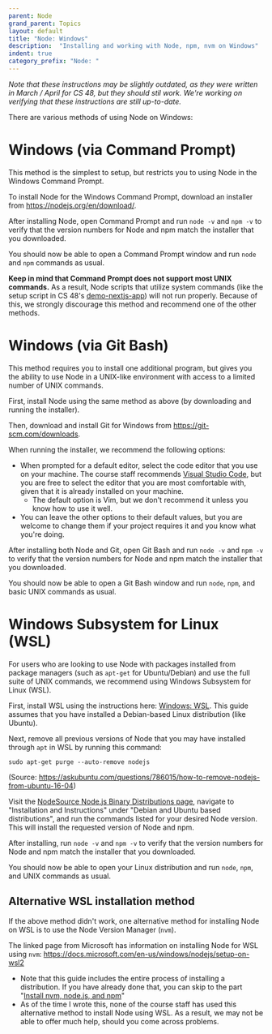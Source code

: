```yaml
---
parent: Node
grand_parent: Topics
layout: default
title: "Node: Windows"
description:  "Installing and working with Node, npm, nvm on Windows"
indent: true
category_prefix: "Node: "
---
```


_Note that these instructions may be slightly outdated, as they were written in March / April for CS 48, but they should stil work. We're working on verifying that these instructions are still up-to-date._

There are various methods of using Node on Windows:

# Windows (via Command Prompt)

This method is the simplest to setup, but restricts you to using Node in the Windows Command Prompt.

To install Node for the Windows Command Prompt, download an installer from <https://nodejs.org/en/download/>.

After installing Node, open Command Prompt and run `node -v` and `npm -v` to verify that the version numbers for Node and npm match the installer that you downloaded.

You should now be able to open a Command Prompt window and run `node` and `npm` commands as usual. 

**Keep in mind that Command Prompt does not support most UNIX commands.** As a result, Node scripts that utilize system commands (like the setup script in CS 48's [demo-nextjs-app](https://github.com/ucsb-cs48-s20/demo-nextjs-app)) will not run properly. Because of this, we strongly discourage this method and recommend one of the other methods.

# Windows (via Git Bash)

This method requires you to install one additional program, but gives you the ability to use Node in a UNIX-like environment with access to a limited number of UNIX commands.

First, install Node using the same method as above (by downloading and running the installer).

Then, download and install Git for Windows from <https://git-scm.com/downloads>.

When running the installer, we recommend the following options:

* When prompted for a default editor, select the code editor that you use on your machine. The course staff recommends [Visual Studio Code](/topics/vscode/), but you are free to select the editor that you are most comfortable with, given that it is already installed on your machine. 
  * The default option is Vim, but we don't recommend it unless you know how to use it well.
* You can leave the other options to their default values, but you are welcome to change them if your project requires it and you know what you're doing.

After installing both Node and Git, open Git Bash and run `node -v` and `npm -v` to verify that the version numbers for Node and npm match the installer that you downloaded.

You should now be able to open a Git Bash window and run `node`, `npm`, and basic UNIX commands as usual. 

# Windows Subsystem for Linux (WSL)

For users who are looking to use Node with packages installed from package managers (such as `apt-get` for Ubuntu/Debian) and use the  full suite of UNIX commands, we recommend using Windows Subsystem for Linux (WSL).

First, install WSL using the instructions here: [Windows: WSL](/topics/windows_wsl/). This guide assumes that you have installed a Debian-based Linux distribution (like Ubuntu).

Next, remove all previous versions of Node that you may have installed through `apt` in WSL by running this command:
```
sudo apt-get purge --auto-remove nodejs
```
(Source: <https://askubuntu.com/questions/786015/how-to-remove-nodejs-from-ubuntu-16-04>)

Visit the [NodeSource Node.js Binary Distributions page](https://github.com/nodesource/distributions/blob/master/README.md), navigate to "Installation and Instructions" under "Debian and Ubuntu based distributions", and run the commands listed for your desired Node version. This will install the requested version of Node and npm.

After installing, run `node -v` and `npm -v` to verify that the version numbers for Node and npm match the installer that you downloaded.

You should now be able to open your Linux distribution and run `node`, `npm`, and UNIX commands as usual. 

## Alternative WSL installation method

If the above method didn't work, one alternative method for installing Node on WSL is to use the Node Version Manager (`nvm`). 

The linked page from Microsoft has information on installing Node for WSL using `nvm`: <https://docs.microsoft.com/en-us/windows/nodejs/setup-on-wsl2>

* Note that this guide includes the entire process of installing a distribution. If you have already done that, you can skip to the part "[Install nvm, node.js, and npm](https://docs.microsoft.com/en-us/windows/nodejs/setup-on-wsl2#install-nvm-nodejs-and-npm)"
* As of the time I wrote this, none of the course staff has used this alternative method to install Node using WSL. As a result, we may not be able to offer much help, should you come across problems.
